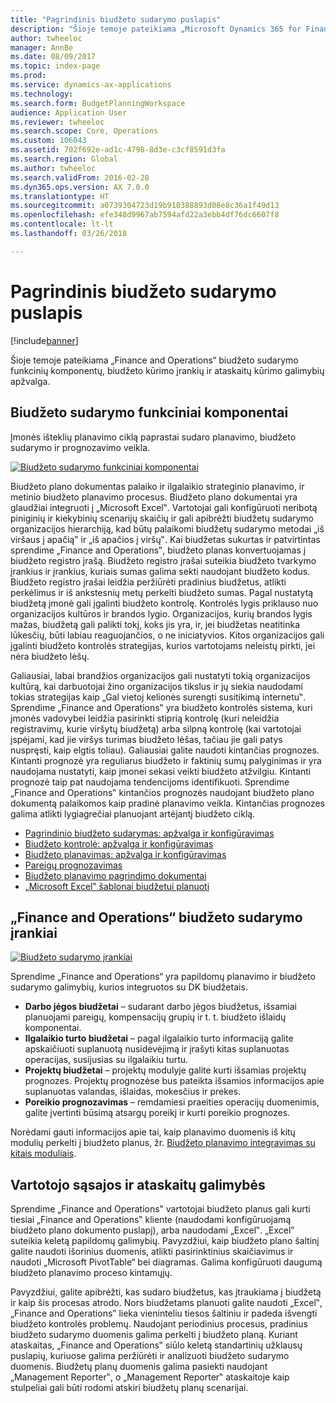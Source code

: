 ```yaml
---
title: "Pagrindinis biudžeto sudarymo puslapis"
description: "Šioje temoje pateikiama „Microsoft Dynamics 365 for Finance and Operations“ biudžeto sudarymo funkcinių komponentų, biudžeto kūrimo įrankių ir ataskaitų kūrimo galimybių apžvalga."
author: twheeloc
manager: AnnBe
ms.date: 08/09/2017
ms.topic: index-page
ms.prod: 
ms.service: dynamics-ax-applications
ms.technology: 
ms.search.form: BudgetPlanningWorkspace
audience: Application User
ms.reviewer: twheeloc
ms.search.scope: Core, Operations
ms.custom: 106043
ms.assetid: 702f692e-ad1c-4798-8d3e-c3cf8591d3fa
ms.search.region: Global
ms.author: twheeloc
ms.search.validFrom: 2016-02-28
ms.dyn365.ops.version: AX 7.0.0
ms.translationtype: HT
ms.sourcegitcommit: a0739304723d19b910388893d08e8c36a1f49d13
ms.openlocfilehash: efe348d9967ab7594afd22a3ebb4df76dc6607f8
ms.contentlocale: lt-lt
ms.lasthandoff: 03/26/2018

---
```


# <a name="budgeting-home-page"></a>Pagrindinis biudžeto sudarymo puslapis

[!include[banner](../includes/banner.md)]


Šioje temoje pateikiama „Finance and Operations“ biudžeto sudarymo funkcinių komponentų, biudžeto kūrimo įrankių ir ataskaitų kūrimo galimybių apžvalga. 

<a name="components-of-budgeting-functionality"></a>Biudžeto sudarymo funkciniai komponentai
-------------------------------------

Įmonės išteklių planavimo ciklą paprastai sudaro planavimo, biudžeto sudarymo ir prognozavimo veikla.

[![Biudžeto sudarymo funkciniai komponentai](./media/budgeting-functionality-components.jpg)](./media/budgeting-functionality-components.jpg)

Biudžeto plano dokumentas palaiko ir ilgalaikio strateginio planavimo, ir metinio biudžeto planavimo procesus. Biudžeto plano dokumentai yra glaudžiai integruoti į „Microsoft Excel‟. Vartotojai gali konfigūruoti neribotą piniginių ir kiekybinių scenarijų skaičių ir gali apibrėžti biudžetų sudarymo organizacijos hierarchiją, kad būtų palaikomi biudžetų sudarymo metodai „iš viršaus į apačią‟ ir „iš apačios į viršų‟. Kai biudžetas sukurtas ir patvirtintas sprendime „Finance and Operations‟, biudžeto planas konvertuojamas į biudžeto registro įrašą. Biudžeto registro įrašai suteikia biudžeto tvarkymo įrankius ir įrankius, kuriais sumas galima sekti naudojant biudžeto kodus. Biudžeto registro įrašai leidžia peržiūrėti pradinius biudžetus, atlikti perkėlimus ir iš ankstesnių metų perkelti biudžeto sumas. Pagal nustatytą biudžetą įmonė gali įgalinti biudžeto kontrolę. Kontrolės lygis priklauso nuo organizacijos kultūros ir brandos lygio. Organizacijos, kurių brandos lygis mažas, biudžetą gali palikti tokį, koks jis yra, ir, jei biudžetas neatitinka lūkesčių, būti labiau reaguojančios, o ne iniciatyvios. Kitos organizacijos gali įgalinti biudžeto kontrolės strategijas, kurios vartotojams neleistų pirkti, jei nėra biudžeto lėšų.

Galiausiai, labai brandžios organizacijos gali nustatyti tokią organizacijos kultūrą, kai darbuotojai žino organizacijos tikslus ir jų siekia naudodami tokias strategijas kaip „Gal vietoj kelionės surengti susitikimą internetu‟. Sprendime „Finance and Operations‟ yra biudžeto kontrolės sistema, kuri įmonės vadovybei leidžia pasirinkti stiprią kontrolę (kuri neleidžia registravimų, kurie viršytų biudžetą) arba silpną kontrolę (kai vartotojai įspėjami, kad jie viršys turimas biudžeto lėšas, tačiau jie gali patys nuspręsti, kaip elgtis toliau). Galiausiai galite naudoti kintančias prognozes. Kintanti prognozė yra reguliarus biudžeto ir faktinių sumų palyginimas ir yra naudojama nustatyti, kaip įmonei sekasi veikti biudžeto atžvilgiu. Kintanti prognozė taip pat naudojama tendencijoms identifikuoti. Sprendime „Finance and Operations‟ kintančios prognozės naudojant biudžeto plano dokumentą palaikomos kaip pradinė planavimo veikla. Kintančias prognozes galima atlikti lygiagrečiai planuojant artėjantį biudžeto ciklą.

-   [Pagrindinio biudžeto sudarymas: apžvalga ir konfigūravimas](basic-budgeting-overview-configuration.md)
-   [Biudžeto kontrolė: apžvalga ir konfigūravimas](budget-control-overview-configuration.md)
-   [Biudžeto planavimas: apžvalga ir konfigūravimas](budget-planning-overview-configuration.md)
-   [Pareigų prognozavimas](position-forecasting.md)
-   [Biudžeto planavimo pagrindimo dokumentai](budget-planning-justification-docs.md)
-   [„Microsoft Excel‟ šablonai biudžetui planuoti](budget-planning-excel-templates.md)

## <a name="budgeting-tools-in-finance-and-operations"></a>„Finance and Operations“ biudžeto sudarymo įrankiai
[![Biudžeto sudarymo įrankiai](./media/budgeting-tools.jpg)](./media/budgeting-tools.jpg) 

Sprendime „Finance and Operations“ yra papildomų planavimo ir biudžeto sudarymo galimybių, kurios integruotos su DK biudžetais.

-   **Darbo jėgos biudžetai** – sudarant darbo jėgos biudžetus, išsamiai planuojami pareigų, kompensacijų grupių ir t. t. biudžeto išlaidų komponentai.
-   **Ilgalaikio turto biudžetai** – pagal ilgalaikio turto informaciją galite apskaičiuoti suplanuotą nusidėvėjimą ir įrašyti kitas suplanuotas operacijas, susijusias su ilgalaikiu turtu.
-   **Projektų biudžetai** – projektų modulyje galite kurti išsamias projektų prognozes. Projektų prognozėse bus pateikta išsamios informacijos apie suplanuotas valandas, išlaidas, mokesčius ir prekes.
-   **Poreikio prognozavimas** – remdamiesi praeities operacijų duomenimis, galite įvertinti būsimą atsargų poreikį ir kurti poreikio prognozes.

Norėdami gauti informacijos apie tai, kaip planavimo duomenis iš kitų modulių perkelti į biudžeto planus, žr. [Biudžeto planavimo integravimas su kitais moduliais](budget-planning-integration-other-modules.md).

## <a name="user-interface-and-reporting-capabilities"></a>Vartotojo sąsajos ir ataskaitų galimybės
Sprendime „Finance and Operations‟ vartotojai biudžeto planus gali kurti tiesiai „Finance and Operations‟ kliente (naudodami konfigūruojamą biudžeto plano dokumento puslapį), arba naudodami „Excel‟. „Excel‟ suteikia keletą papildomų galimybių. Pavyzdžiui, kaip biudžeto plano šaltinį galite naudoti išorinius duomenis, atlikti pasirinktinius skaičiavimus ir naudoti „Microsoft PivotTable“ bei diagramas. Galima konfigūruoti daugumą biudžeto planavimo proceso kintamųjų. 

Pavyzdžiui, galite apibrėžti, kas sudaro biudžetus, kas įtraukiama į biudžetą ir kaip šis procesas atrodo. Nors biudžetams planuoti galite naudoti „Excel‟, „Finance and Operations‟ lieka vieninteliu tiesos šaltiniu ir padeda išvengti biudžeto kontrolės problemų. Naudojant periodinius procesus, pradinius biudžeto sudarymo duomenis galima perkelti į biudžeto planą. Kuriant ataskaitas, „Finance and Operations‟ siūlo keletą standartinių užklausų puslapių, kuriuose galima peržiūrėti ir analizuoti biudžeto sudarymo duomenis. Biudžetų planų duomenis galima pasiekti naudojant „Management Reporter‟, o „Management Reporter‟ ataskaitoje kaip stulpeliai gali būti rodomi atskiri biudžetų planų scenarijai.







